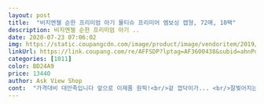 ```yaml
---
layout: post 
title:  "비지엔젤 순한 프리미엄 아기 물티슈 프리미어 엠보싱 캡형, 72매, 10팩" 
description: 비지엔젤 순한 프리미엄 아기 ..
date: 2020-07-23 07:06:02 
img: https://static.coupangcdn.com/image/product/image/vendoritem/2019/05/29/4388835931/33346215-08e3-42c8-941f-2d5384b6e2b4.jpg 
linkUrl: https://link.coupang.com/re/AFFSDP?lptag=AF3600438&subid=ahnPublicAsk&pageKey=186412744&itemId=532968898&vendorItemId=4388835931&traceid=V0-113-e17b546034726361 
categories: [1011] 
color: BD24A9 
price: 13440 
author: Ask View Shop 
cont:  "가격대비 대만족입니다 앞으로 이제품 원픽!<br/>겉 껍닥이가... <br/>잘찢어지는 재질이네요;;;<br/>그래도 다쓰고 2팩 남아서 베베궁라이트를 10개에 6처넌대로 샀는데... <br/><br/>그러다가 블랑슈로 바꿨는데.<br/>.<br/><br/>기존에 쓰던 타사제품 거의 2년 넘게 쓴것 같은데 쿠팡에 언젠가 부터 계속 품절로만 뜨길래 바꿔보았는데 다행히 품질이 더 좋군요!<br/>꽤나 도톰하고 엠보싱 처리 되있으며 아주 촉촉합니다.<br/> 무향이고 한 장의 크기도 큰 편이라 걸레자루에 달아 바닥 닦을때도 더 여유있게 쓰겠어요( ͡ ͜ʖ ͡)<br/>다좋은데.<br/>.<br/><br/>도톰합니다.<br/> 참고로 사진상 위가 이 제품 아래가 기존에 쓰던 타사(위드네이쳐) 제품입니다.<br/> 비교해봤는데 사이즈도 살짝 더 크고 도톰함도 조금 더! 이 제품이 위너네요ㅎ<br/>두꺼운 엠보싱 물티슈 입니다.<br/><br/>두께도 꽤 두꺼워서 잘 찢어지는 재질은 아니고,<br/>둘다 무향  가격은 비지앤젤이 같은 동급 대비 3,4처넌이 더 싸네요<br/>둘다 엠보싱.<br/>.<br/>물기도 적당량<br/>마누카쓰다가 블랑슈를 쓰니 왜케 쪼꼬만지.<br/>.<br/><br/>물끼도 적당해요^^<br/>물티슈도 가려쓰네요.<br/><br/>민트색 베베궁라이트 100매  평량 30gsm<br/>브라운색 블랑슈  70매 평량 46gsm<br/>블랑슈 유향<br/> -맵고쓰진 않아요<br/>비지앤젤 프리미엄 파랑색 엠보싱 72매 평량 65gsm<br/>비지엔젤 페넬로페랑 비슷해요<br/>왜.<br/>.<br/>세상에... <br/>부직포같은것도 돈주고 샀다는거에... <br/><br/>원래는 페넬로페 마누카를 써요<br/>이렇게 비교해봅니당ㅎㅎ<br/>이왕이면 가성비 좋고 착한가격이면 좋겠지요ㅎ<br/>자금 압박도 장난 아니구요.<br/>.<br/><br/>재구매각이었는데.<br/>.<br/>가격변동이 많아서... <br/>패스<br/>전 무향만 쓰구요.<br/>.<br/>엠보심좋아해요.<br/>.<br/><br/>전 이거저거 쓰기보다 페넬로페만 썼는데.<br/>.<br/><br/>집에서 청소용으로도 쓰는데 소비가 빨라서<br/>청소용으로도 쓰면서 애들도 어른도 써야해서<br/>최근 한달사이에 3번째 바꿔봤어요.<br/>.<br/><br/>크기도 여성 보통 손바닥의 1.<br/>5배의 크기에요<br/>페넬로페 캐리팩 스트롬블리 30매  평량 65gsm<br/>평량이랑 유,무향 중요하게 생각하는데.<br/>.<br/><br/>학교에 보내주고 유치원에 보내주려니.<br/>.<br/><br/>한포진이 심하고 아토피도 심해서.<br/>.<br/><br/>할인쿠폰이 없어서... <br/>다른걸 사봤고.<br/>.<br/><br/>향도 무향이고 엠보싱으로 되어 있어 폭신폭신해요.<br/><br/>화가 난다.<br/>.<br/><br/>휴대용인 캐리팩을 나가서 쓰지요<br/>" 
---
```

